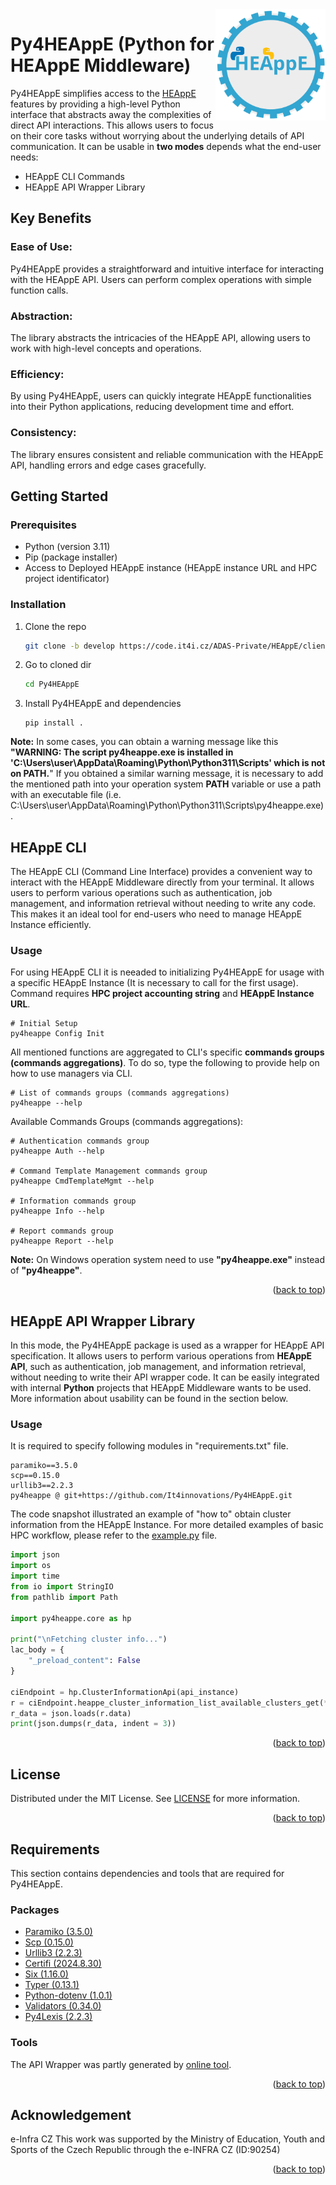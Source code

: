 <img align="right" width="35%" src="docs/imgs/logo.png?sanitize=true">

# Py4HEAppE (Python for HEAppE Middleware)

Py4HEAppE simplifies access to the [HEAppE](https://heappe.eu) features by providing a high-level Python interface that abstracts away the complexities of direct API interactions. This allows users to focus on their core tasks without worrying about the underlying details of API communication. It can be usable in <b>two modes</b> depends what the end-user needs:
- HEAppE CLI Commands
- HEAppE API Wrapper Library

## Key Benefits

### Ease of Use:
Py4HEAppE provides a straightforward and intuitive interface for interacting with the HEAppE API. Users can perform complex operations with simple function calls.

### Abstraction: 
The library abstracts the intricacies of the HEAppE API, allowing users to work with high-level concepts and operations.

### Efficiency: 
By using Py4HEAppE, users can quickly integrate HEAppE functionalities into their Python applications, reducing development time and effort.

### Consistency:
The library ensures consistent and reliable communication with the HEAppE API, handling errors and edge cases gracefully.

<!-- GETTING STARTED -->
## Getting Started

### Prerequisites

* Python (version 3.11)
* Pip (package installer)
* Access to Deployed HEAppE instance (HEAppE instance URL and HPC project identificator)

### Installation

1. Clone the repo
   ```sh
   git clone -b develop https://code.it4i.cz/ADAS-Private/HEAppE/clientapplications/Py4HEAppE.git
   ```
2. Go to cloned dir
   ```sh
   cd Py4HEAppE
   ```
3. Install Py4HEAppE and dependencies
    ```
    pip install .
    ```


<b>Note:</b> In some cases, you can obtain a warning message like this <b>"WARNING: The script py4heappe.exe is installed in 'C:\Users\user\AppData\Roaming\Python\Python311\Scripts' which is not on PATH.</b>" If you obtained a similar warning message, it is necessary to add the mentioned path into your operation system <b>PATH</b> variable or use a path with an executable file (i.e. C:\Users\user\AppData\Roaming\Python\Python311\Scripts\py4heappe.exe).

## HEAppE CLI

The HEAppE CLI (Command Line Interface) provides a convenient way to interact with the HEAppE Middleware directly from your terminal. It allows users to perform various operations such as authentication, job management, and information retrieval without needing to write any code. This makes it an ideal tool for end-users who need to manage HEAppE Instance efficiently.

### Usage
For using HEAppE CLI it is neeaded to initializing Py4HEAppE for usage with a specific HEAppE Instance (It is necessary to call for the first usage). Command requires <b>HPC project accounting string</b> and <b>HEAppE Instance URL</b>.

```shell
# Initial Setup
py4heappe Config Init
```

All mentioned functions are aggregated to CLI's specific <b>commands groups (commands aggregations)</b>. To do so, type the following to provide help on how to use managers via CLI.

```shell
# List of commands groups (commands aggregations)
py4heappe --help 
```

Available Commands Groups (commands aggregations): 

```shell
# Authentication commands group
py4heappe Auth --help 

# Command Template Management commands group
py4heappe CmdTemplateMgmt --help 

# Information commands group
py4heappe Info --help 

# Report commands group
py4heappe Report --help 
```

<b>Note:</b> On Windows operation system need to use <b>"py4heappe.exe"</b> instead of <b>"py4heappe"</b>.
<p align="right">(<a href="#readme-top">back to top</a>)</p>

## HEAppE API Wrapper Library

In this mode, the Py4HEAppE package is used as a wrapper for HEAppE API specification. It allows users to perform various operations from <b>HEAppE API</b>, such as authentication, job management, and information retrieval, without needing to write their API wrapper code. It can be easily integrated with internal <b>Python</b> projects that HEAppE Middleware wants to be used. More information about usability can be found in the section below.
 
### Usage
 
It is required to specify following modules in "requirements.txt" file.
 
```text
paramiko==3.5.0
scp==0.15.0
urllib3==2.2.3
py4heappe @ git+https://github.com/It4innovations/Py4HEAppE.git
```

The code snapshot illustrated an example of "how to" obtain cluster information from the HEAppE Instance. For more detailed examples of basic HPC workflow, please refer to the [example.py](docs/examples/example.py) file.

```python
import json
import os
import time
from io import StringIO
from pathlib import Path
 
import py4heappe.core as hp
 
print("\nFetching cluster info...")
lac_body = {
    "_preload_content": False
}
 
ciEndpoint = hp.ClusterInformationApi(api_instance)
r = ciEndpoint.heappe_cluster_information_list_available_clusters_get(**lac_body)
r_data = json.loads(r.data)
print(json.dumps(r_data, indent = 3))
```

<p align="right">(<a href="#readme-top">back to top</a>)</p>

<!-- LICENSE -->
## License

Distributed under the MIT License. See [LICENSE](LICENSE.txt) for more information.

<p align="right">(<a href="#readme-top">back to top</a>)</p>

## Requirements

This section contains dependencies and tools that are required for Py4HEAppE.

### Packages

- [Paramiko (3.5.0)](https://pypi.org/project/paramiko/3.5.0/)
- [Scp (0.15.0)](https://pypi.org/project/scp/0.15.0/)
- [Urllib3 (2.2.3)](https://pypi.org/project/urllib3/2.2.3/)
- [Certifi (2024.8.30)](https://pypi.org/project/certifi/2024.8.30/)
- [Six (1.16.0)](https://pypi.org/project/six/1.16.0/)
- [Typer (0.13.1)](https://pypi.org/project/typer/0.9.0/)
- [Python-dotenv (1.0.1)](https://pypi.org/project/python-dotenv/1.0.1/)
- [Validators (0.34.0)](https://pypi.org/project/validators/0.34.0/)
- [Py4Lexis (2.2.3)](https://opencode.it4i.eu/lexis-platform/clients/py4lexis)

### Tools

The API Wrapper was partly generated by [online tool](https://editor.swagger.io).

<p align="right">(<a href="#readme-top">back to top</a>)</p>

## Acknowledgement

e-Infra CZ
This work was supported by the Ministry of Education, Youth and Sports of the Czech Republic through the e-INFRA CZ (ID:90254)

<p align="right">(<a href="#readme-top">back to top</a>)</p>
